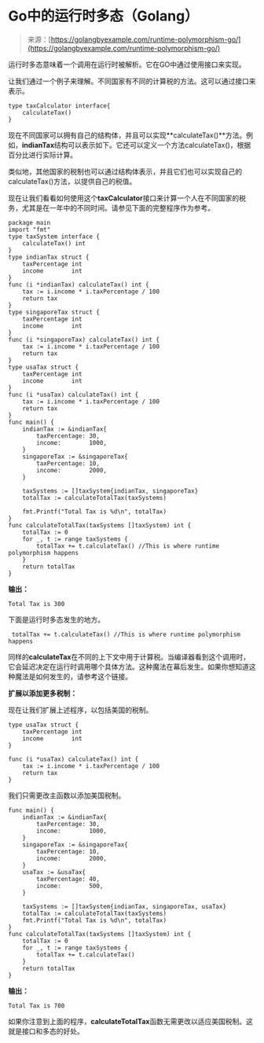 <!--yml

分类：未分类

日期：2024-10-13 06:01:29

-->

# Go中的运行时多态（Golang）

> 来源：[https://golangbyexample.com/runtime-polymorphism-go/](https://golangbyexample.com/runtime-polymorphism-go/)

运行时多态意味着一个调用在运行时被解析。它在GO中通过使用接口来实现。

让我们通过一个例子来理解。不同国家有不同的计算税的方法。这可以通过接口来表示。

```
type taxCalculator interface{
    calculateTax()
}
```

现在不同国家可以拥有自己的结构体，并且可以实现**calculateTax()**方法。例如，**indianTax**结构可以表示如下。它还可以定义一个方法calculateTax()，根据百分比进行实际计算。

类似地，其他国家的税制也可以通过结构体表示，并且它们也可以实现自己的calculateTax()方法，以提供自己的税值。

现在让我们看看如何使用这个**taxCalculator**接口来计算一个人在不同国家的税务，尤其是在一年中的不同时间。请参见下面的完整程序作为参考。

```
package main
import "fmt"
type taxSystem interface {
    calculateTax() int
}
type indianTax struct {
    taxPercentage int
    income        int
}
func (i *indianTax) calculateTax() int {
    tax := i.income * i.taxPercentage / 100
    return tax
}
type singaporeTax struct {
    taxPercentage int
    income        int
}
func (i *singaporeTax) calculateTax() int {
    tax := i.income * i.taxPercentage / 100
    return tax
}
type usaTax struct {
    taxPercentage int
    income        int
}
func (i *usaTax) calculateTax() int {
    tax := i.income * i.taxPercentage / 100
    return tax
}
func main() {
    indianTax := &indianTax{
        taxPercentage: 30,
        income:        1000,
    }
    singaporeTax := &singaporeTax{
        taxPercentage: 10,
        income:        2000,
    }

    taxSystems := []taxSystem{indianTax, singaporeTax}
    totalTax := calculateTotalTax(taxSystems)

    fmt.Printf("Total Tax is %d\n", totalTax)
}
func calculateTotalTax(taxSystems []taxSystem) int {
    totalTax := 0
    for _, t := range taxSystems {
        totalTax += t.calculateTax() //This is where runtime polymorphism happens
    }
    return totalTax
}
```

**输出：**

```
Total Tax is 300
```

下面是运行时多态发生的地方。

```
 totalTax += t.calculateTax() //This is where runtime polymorphism happens
```

同样的**calculateTax**在不同的上下文中用于计算税。当编译器看到这个调用时，它会延迟决定在运行时调用哪个具体方法。这种魔法在幕后发生。如果你想知道这种魔法是如何发生的，请参考这个链接。

**扩展以添加更多税制：**

现在让我们扩展上述程序，以包括美国的税制。

```
type usaTax struct {
    taxPercentage int
    income        int
}

func (i *usaTax) calculateTax() int {
    tax := i.income * i.taxPercentage / 100
    return tax
}
```

我们只需更改主函数以添加美国税制。

```
func main() {
    indianTax := &indianTax{
        taxPercentage: 30,
        income:        1000,
    }
    singaporeTax := &singaporeTax{
        taxPercentage: 10,
        income:        2000,
    }
    usaTax := &usaTax{
        taxPercentage: 40,
        income:        500,
    }

    taxSystems := []taxSystem{indianTax, singaporeTax, usaTax}
    totalTax := calculateTotalTax(taxSystems)
    fmt.Printf("Total Tax is %d\n", totalTax)
}
func calculateTotalTax(taxSystems []taxSystem) int {
    totalTax := 0
    for _, t := range taxSystems {
        totalTax += t.calculateTax()
    }
    return totalTax
}
```

**输出：**

```
Total Tax is 700
```

如果你注意到上面的程序，**calculateTotalTax**函数无需更改以适应美国税制。这就是接口和多态的好处。
